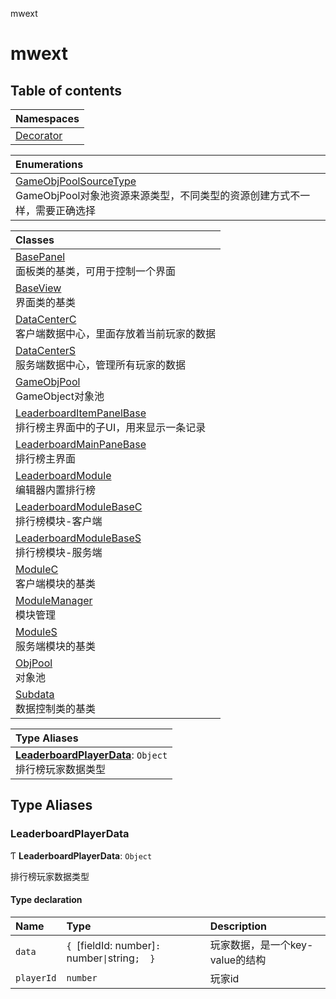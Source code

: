 mwext

# mwext <Badge type="tip" text="Namespace" /> <Score text="mwext" />

## Table of contents

| Namespaces |
| :-----|
| [Decorator](mwext.Decorator.md) |

| Enumerations |
| :-----|
| [GameObjPoolSourceType](../enums/mwext.GameObjPoolSourceType.md) <br> GameObjPool对象池资源来源类型，不同类型的资源创建方式不一样，需要正确选择|

| Classes |
| :-----|
| [BasePanel](../classes/mwext.BasePanel.md) <br> 面板类的基类，可用于控制一个界面|
| [BaseView](../classes/mwext.BaseView.md) <br> 界面类的基类|
| [DataCenterC](../classes/mwext.DataCenterC.md) <br> 客户端数据中心，里面存放着当前玩家的数据|
| [DataCenterS](../classes/mwext.DataCenterS.md) <br> 服务端数据中心，管理所有玩家的数据|
| [GameObjPool](../classes/mwext.GameObjPool.md) <br> GameObject对象池|
| [LeaderboardItemPanelBase](../classes/mwext.LeaderboardItemPanelBase.md) <br> 排行榜主界面中的子UI，用来显示一条记录|
| [LeaderboardMainPaneBase](../classes/mwext.LeaderboardMainPaneBase.md) <br> 排行榜主界面|
| [LeaderboardModule](../classes/mwext.LeaderboardModule.md) <br> 编辑器内置排行榜|
| [LeaderboardModuleBaseC](../classes/mwext.LeaderboardModuleBaseC.md) <br> 排行榜模块-客户端|
| [LeaderboardModuleBaseS](../classes/mwext.LeaderboardModuleBaseS.md) <br> 排行榜模块-服务端|
| [ModuleC](../classes/mwext.ModuleC.md) <br> 客户端模块的基类|
| [ModuleManager](../classes/mwext.ModuleManager.md) <br> 模块管理|
| [ModuleS](../classes/mwext.ModuleS.md) <br> 服务端模块的基类|
| [ObjPool](../classes/mwext.ObjPool.md) <br> 对象池|
| [Subdata](../classes/mwext.Subdata.md) <br> 数据控制类的基类|

| Type Aliases |
| :-----|
| **[LeaderboardPlayerData](Extension.mwext.md#leaderboardplayerdata)**: `Object` <br> 排行榜玩家数据类型|

## Type Aliases

### LeaderboardPlayerData <Score text="LeaderboardPlayerData" /> 

Ƭ **LeaderboardPlayerData**: `Object`

排行榜玩家数据类型

#### Type declaration

| Name | Type | Description |
| :------ | :------ | :------ |
| `data` | `{ `[fieldId: number]`: `number` \| `string`;  }` | 玩家数据，是一个key-value的结构 |
| `playerId` | `number` | 玩家id |
